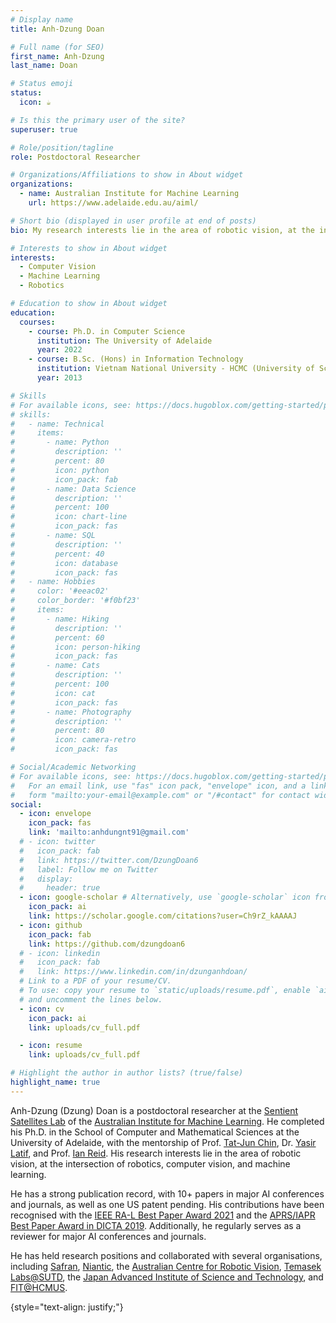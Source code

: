 ```yaml
---
# Display name
title: Anh-Dzung Doan

# Full name (for SEO)
first_name: Anh-Dzung
last_name: Doan

# Status emoji
status:
  icon: ☕️

# Is this the primary user of the site?
superuser: true

# Role/position/tagline
role: Postdoctoral Researcher 

# Organizations/Affiliations to show in About widget
organizations:
  - name: Australian Institute for Machine Learning
    url: https://www.adelaide.edu.au/aiml/

# Short bio (displayed in user profile at end of posts)
bio: My research interests lie in the area of robotic vision, at the intersection of robotics, computer vision, and machine learning.

# Interests to show in About widget
interests:
  - Computer Vision
  - Machine Learning
  - Robotics

# Education to show in About widget
education:
  courses:
    - course: Ph.D. in Computer Science 
      institution: The University of Adelaide
      year: 2022
    - course: B.Sc. (Hons) in Information Technology
      institution: Vietnam National University - HCMC (University of Science) 
      year: 2013

# Skills
# For available icons, see: https://docs.hugoblox.com/getting-started/page-builder/#icons
# skills:
#   - name: Technical
#     items:
#       - name: Python
#         description: ''
#         percent: 80
#         icon: python
#         icon_pack: fab
#       - name: Data Science
#         description: ''
#         percent: 100
#         icon: chart-line
#         icon_pack: fas
#       - name: SQL
#         description: ''
#         percent: 40
#         icon: database
#         icon_pack: fas
#   - name: Hobbies
#     color: '#eeac02'
#     color_border: '#f0bf23'
#     items:
#       - name: Hiking
#         description: ''
#         percent: 60
#         icon: person-hiking
#         icon_pack: fas
#       - name: Cats
#         description: ''
#         percent: 100
#         icon: cat
#         icon_pack: fas
#       - name: Photography
#         description: ''
#         percent: 80
#         icon: camera-retro
#         icon_pack: fas

# Social/Academic Networking
# For available icons, see: https://docs.hugoblox.com/getting-started/page-builder/#icons
#   For an email link, use "fas" icon pack, "envelope" icon, and a link in the
#   form "mailto:your-email@example.com" or "/#contact" for contact widget.
social:
  - icon: envelope
    icon_pack: fas
    link: 'mailto:anhdungnt91@gmail.com'
  # - icon: twitter
  #   icon_pack: fab
  #   link: https://twitter.com/DzungDoan6
  #   label: Follow me on Twitter
  #   display:
  #     header: true
  - icon: google-scholar # Alternatively, use `google-scholar` icon from `ai` icon pack
    icon_pack: ai
    link: https://scholar.google.com/citations?user=Ch9rZ_kAAAAJ
  - icon: github
    icon_pack: fab
    link: https://github.com/dzungdoan6
  # - icon: linkedin
  #   icon_pack: fab
  #   link: https://www.linkedin.com/in/dzunganhdoan/
  # Link to a PDF of your resume/CV.
  # To use: copy your resume to `static/uploads/resume.pdf`, enable `ai` icons in `params.yaml`,
  # and uncomment the lines below.
  - icon: cv
    icon_pack: ai
    link: uploads/cv_full.pdf

  - icon: resume
    link: uploads/cv_full.pdf

# Highlight the author in author lists? (true/false)
highlight_name: true
---
```


Anh-Dzung (Dzung) Doan is a postdoctoral researcher at the [Sentient Satellites Lab](https://cs.adelaide.edu.au/~ssl/) of the [Australian Institute for Machine Learning](https://www.adelaide.edu.au/aiml/). He completed his Ph.D. in the School of Computer and Mathematical Sciences at the University of Adelaide, with the mentorship of Prof. [Tat-Jun Chin](https://scholar.google.com/citations?hl=en&user=WyqGF10AAAAJ), Dr. [Yasir Latif](https://scholar.google.com/citations?hl=en&user=pGsO6EkAAAAJ), and Prof. [Ian Reid](https://scholar.google.com/citations?user=ATkNLcQAAAAJ&hl=en). His research interests lie in the area of robotic vision, at the intersection of robotics, computer vision, and machine learning.

He has a strong publication record, with 10+ papers in major AI conferences and journals, as well as one US patent pending. His contributions have been recognised with the [IEEE RA-L Best Paper Award 2021](uploads/RAL_best_paper.jpg) and the [APRS/IAPR Best Paper Award in DICTA 2019](uploads/DICTA_best_paper.jpg). Additionally, he regularly serves as a reviewer for major AI conferences and journals. 

He has held research positions and collaborated with several organisations, including [Safran](https://www.safran-group.com/), [Niantic](https://nianticlabs.com/), the [Australian Centre for Robotic Vision](https://roboticvision.org/), [Temasek Labs@SUTD](https://temasek-labs.sutd.edu.sg/), the [Japan Advanced Institute of Science and Technology](http://www.jaist.ac.jp/english/), and [FIT@HCMUS](https://www.fit.hcmus.edu.vn/en/).

{style="text-align: justify;"}
